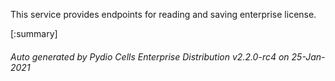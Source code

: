 






This service provides endpoints for reading and saving enterprise license.

[:summary]

###### Auto generated by Pydio Cells Enterprise Distribution v2.2.0-rc4 on 25-Jan-2021
